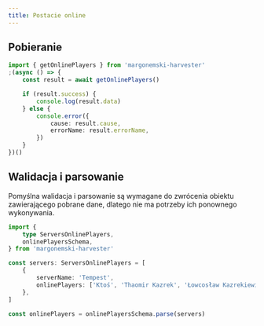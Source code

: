 ```yaml
---
title: Postacie online
---
```


## Pobieranie

```ts
import { getOnlinePlayers } from 'margonemski-harvester'
;(async () => {
    const result = await getOnlinePlayers()

    if (result.success) {
        console.log(result.data)
    } else {
        console.error({
            cause: result.cause,
            errorName: result.errorName,
        })
    }
})()
```

## Walidacja i parsowanie

Pomyślna walidacja i parsowanie są wymagane do zwrócenia obiektu zawierającego pobrane dane, dlatego nie ma potrzeby ich ponownego wykonywania.

```ts
import {
    type ServersOnlinePlayers,
    onlinePlayersSchema,
} from 'margonemski-harvester'

const servers: ServersOnlinePlayers = [
    {
        serverName: 'Tempest',
        onlinePlayers: ['Ktoś', 'Thaomir Kazrek', 'Łowcosław Kazrekiewicz'],
    },
]

const onlinePlayers = onlinePlayersSchema.parse(servers)
```
